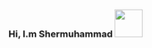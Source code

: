 ### Hi, I.m Shermuhammad <img src="https://media0.giphy.com/media/Q7LHmoFwVP6Yc1swZs/giphy.gif?cid=ecf05e47w7v7kovjzkusmlxm8wnof7sw96b276r7kj5hjtoe&rid=giphy.gif&ct=s" width="50">


